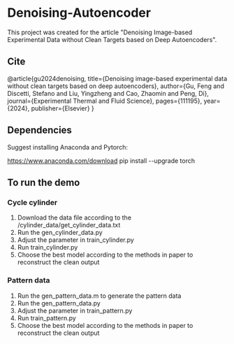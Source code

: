 # Denoising-Autoencoder

This project was created for the article "Denoising Image-based Experimental Data without Clean Targets based on Deep Autoencoders".

## Cite
@article{gu2024denoising,
  title={Denoising image-based experimental data without clean targets based on deep autoencoders},
  author={Gu, Feng and Discetti, Stefano and Liu, Yingzheng and Cao, Zhaomin and Peng, Di},
  journal={Experimental Thermal and Fluid Science},
  pages={111195},
  year={2024},
  publisher={Elsevier}
}

## Dependencies
Suggest installing Anaconda and Pytorch:

https://www.anaconda.com/download
pip install --upgrade torch

## To run the demo

### Cycle cylinder

1. Download the data file according to the /cylinder_data/get_cylinder_data.txt
2. Run the gen_cylinder_data.py
3. Adjust the parameter in train_cylinder.py
4. Run train_cylinder.py
5. Choose the best model according to the methods in paper to reconstruct the clean output

### Pattern data

1. Run the gen_pattern_data.m to generate the pattern data
2. Run the gen_pattern_data.py
3. Adjust the parameter in train_pattern.py
4. Run train_pattern.py
5. Choose the best model according to the methods in paper to reconstruct the clean output
